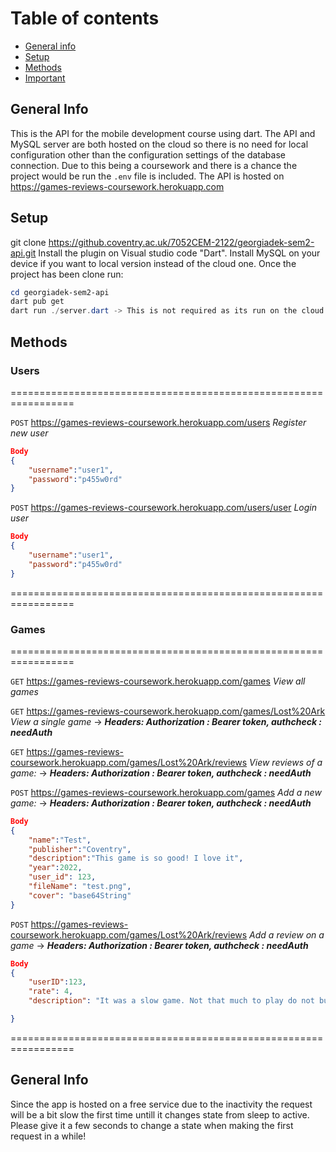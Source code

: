# Table of contents

- [General info](#general-info)
- [Setup](#setup)
- [Methods](#methods)
- [Important](#important)

## General Info

This is the API for the mobile development course using dart. The API and MySQL server are both hosted on the cloud so there is no need for local configuration other than the configuration settings of the database connection. Due to this being a coursework and there is a chance the project would be run the `.env` file is included. The API is hosted on <https://games-reviews-coursework.herokuapp.com>

## Setup

git clone <https://github.coventry.ac.uk/7052CEM-2122/georgiadek-sem2-api.git>
Install the plugin on Visual studio code "Dart". Install MySQL on your device if you want to local version instead of the cloud one. Once the project has been clone run:

```powershell
cd georgiadek-sem2-api
dart pub get
dart run ./server.dart -> This is not required as its run on the cloud. Use it for local testing
```

## Methods

### Users

=================================================================

`POST` <https://games-reviews-coursework.herokuapp.com/users> *Register new user*

```json
Body
{
    "username":"user1",
    "password":"p455w0rd"
}
```

`POST` <https://games-reviews-coursework.herokuapp.com/users/user> *Login user*

```json
Body
{
    "username":"user1",
    "password":"p455w0rd"
}
```

=================================================================

### Games

=================================================================

`GET` <https://games-reviews-coursework.herokuapp.com/games> *View all games*

`GET` <https://games-reviews-coursework.herokuapp.com/games/Lost%20Ark> *View a single game* ->
***Headers: Authorization : Bearer token, authcheck : needAuth***

`GET` <https://games-reviews-coursework.herokuapp.com/games/Lost%20Ark/reviews> *View reviews of a game:* ->
***Headers: Authorization : Bearer token, authcheck : needAuth***

`POST` <https://games-reviews-coursework.herokuapp.com/games> *Add a new game:* ->
***Headers: Authorization : Bearer token, authcheck : needAuth***

```json
Body
{
    "name":"Test",
    "publisher":"Coventry",
    "description":"This game is so good! I love it",
    "year":2022,
    "user_id": 123,
    "fileName": "test.png",
    "cover": "base64String"
}
```

`POST` <https://games-reviews-coursework.herokuapp.com/games/Lost%20Ark/reviews> *Add a review on a game* ->
***Headers: Authorization : Bearer token, authcheck : needAuth***

```json
Body
{
    "userID":123,
    "rate": 4,
    "description": "It was a slow game. Not that much to play do not buy it!"

}
```

=================================================================

## General Info

Since the app is hosted on a free service due to the inactivity the request will be a bit slow the first time untill it changes state from sleep to active. Please give it a few seconds to change a state when making the first request in a while!
